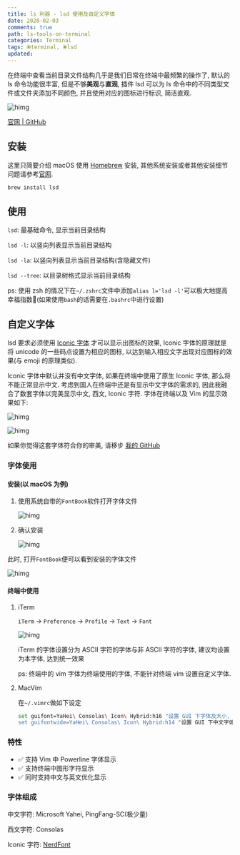 ```yaml
---
title: ls 利器 - lsd 使用及自定义字体
date: 2020-02-03
comments: true
path: ls-tools-on-terminal
categories: Terminal
tags: ⦿terminal, ⦿lsd
updated:
---
```


在终端中查看当前目录文件结构几乎是我们日常在终端中最频繁的操作了, 默认的 ls 命令功能很丰富, 但是不够**美观**与**直观**, 插件 lsd 可以为 ls 命令中的不同类型文件或文件夹添加不同颜色, 并且使用对应的图标进行标识, 简洁直观.

![himg](https://a.hanleylee.com/HKMS/2020-01-20-223603.png?x-oss-process=style/WaMa)

<!-- more -->

[官网 | GitHub](https://github.com/Peltoche/lsd)

## 安装

这里只简要介绍 macOS 使用 [Homebrew](https://brew.sh/) 安装, 其他系统安装或者其他安装细节问题请参考[官网](https://github.com/Peltoche/lsd).

```bash
brew install lsd
```

## 使用

`lsd`: 最基础命令, 显示当前目录结构

`lsd -l`: 以竖向列表显示当前目录结构

`lsd -la`: 以竖向列表显示当前目录结构(含隐藏文件)

`lsd --tree`: 以目录树格式显示当前目录结构

ps: 使用 zsh 的情况下在`~/.zshrc`文件中添加`alias l='lsd -l'`可以极大地提高幸福指数🤣(如果使用`bash`的话需要在`.bashrc`中进行设置)

## 自定义字体

lsd 要求必须使用 [Iconic 字体](https://github.com/ryanoasis/nerd-fonts) 才可以显示出图标的效果, Iconic 字体的原理就是将 unicode 的一些码点设置为相应的图标, 以达到输入相应文字出现对应图标的效果(与 emoji 的原理类似).

Iconic 字体中默认并没有中文字体, 如果在终端中使用了原生 Iconic 字体, 那么将不能正常显示中文. 考虑到国人在终端中还是有显示中文字体的需求的, 因此我融合了数套字体以完美显示中文, 西文, Iconic 字符. 字体在终端以及 Vim 的显示效果如下:

![himg](https://a.hanleylee.com/HKMS/2020-01-20-223603.png?x-oss-process=style/WaMa)

![himg](https://a.hanleylee.com/HKMS/2020-01-20-221736.png?x-oss-process=style/WaMa)

如果你觉得这套字体符合你的审美, 请移步 [我的 GitHub](https://github.com/HanleyLee/Yahei-Consolas-Icon-Hybrid-Font)

### 字体使用

#### 安装(以 macOS 为例)

1. 使用系统自带的`FontBook`软件打开字体文件

    ![himg](https://a.hanleylee.com/HKMS/2020-02-03-043210.png?x-oss-process=style/WaMa)

2. 确认安装

    ![himg](https://a.hanleylee.com/HKMS/2020-02-03-043844.png?x-oss-process=style/WaMa)

此时, 打开`FontBook`便可以看到安装的字体文件

![himg](https://a.hanleylee.com/HKMS/2020-02-03-044119.png?x-oss-process=style/WaMa)

#### 终端中使用

1. iTerm

    `iTerm` → `Preference` → `Profile` → `Text` → `Font`

    ![himg](https://a.hanleylee.com/HKMS/2020-02-03-044341.jpg?x-oss-process=style/WaMa)

    iTerm 的字体设置分为 ASCII 字符的字体与非 ASCII 字符的字体, 建议均设置为本字体, 达到统一效果

    ps: 终端中的 vim 字体为终端使用的字体, 不能针对终端 vim 设置自定义字体.

2. MacVim

    在`~/.vimrc`做如下设定

    ```bash
    set guifont=YaHei\ Consolas\ Icon\ Hybrid:h16 "设置 GUI 下字体及大小, 针对 MacVim 进行设置
    set guifontwide=YaHei\ Consolas\ Icon\ Hybrid:h14 "设置 GUI 下中文字体及大小, 针对 MacVim 进行设置
    ```

### 特性

- ✅ 支持 Vim 中 Powerline 字体显示
- ✅ 支持终端中图形字符显示
- ✅ 同时支持中文与英文优化显示

### 字体组成

中文字符: Microsoft Yahei, PingFang-SC(极少量)

西文字符: Consolas

Iconic 字符: [NerdFont](https://github.com/ryanoasis/nerd-fonts)
